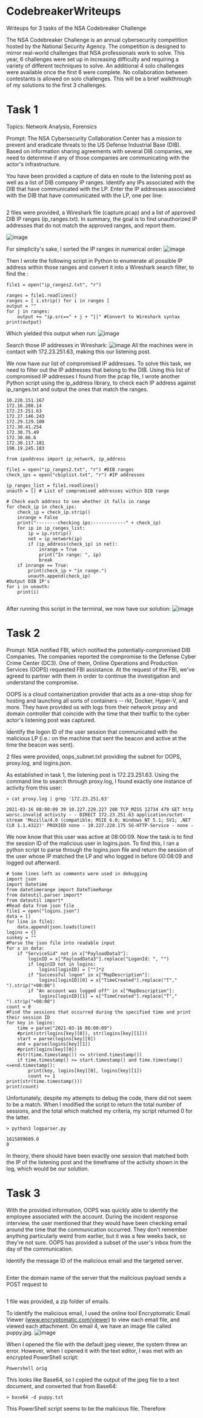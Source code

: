 # CodebreakerWriteups
Writeups for 3 tasks of the NSA Codebreaker Challenge

The NSA Codebreaker Challenge is an annual cybersecurity competition hosted by the National Security Agency. The competition is designed to mirror real-world challenges that NSA professionals work to solve. This year, 6 challenges were set up in increasing difficulty and requiring a variety of different techniques to solve. An additional 4 solo challenges were available once the first 6 were complete. No collaboration between contestants is allowed on solo challenges. 
This will be a brief walkthrough of my solutions to the first 3 challenges.

# Task 1
Topics: Network Analysis, Forensics

Prompt: The NSA Cybersecurity Collaboration Center has a mission to prevent and eradicate threats to the US Defense Industrial Base (DIB). Based on information sharing agreements with several DIB companies, we need to determine if any of those companies are communicating with the actor's infrastructure.

You have been provided a capture of data en route to the listening post as well as a list of DIB company IP ranges. Identify any IPs associated with the DIB that have communicated with the LP.
Enter the IP addresses associated with the DIB that have communicated with the LP, one per line: 
```
```


2 files were provided, a Wireshark file (capture.pcap) and a list of approved DIB IP ranges (ip_ranges.txt). In summary, the goal is to find unauthorized IP addresses that do not match the approved ranges, and report them.

![image](https://media.github.tamu.edu/user/17583/files/d6b66980-c7f0-11ec-8438-6784c7669612)

For simplicity's sake, I sorted the IP ranges in numerical order:
![image](https://media.github.tamu.edu/user/17583/files/ea1b0200-c7fb-11ec-8a44-d322caa371d5)

Then I wrote the following script in Python to enumerate all possible IP address within those ranges and convert it into a Wireshark search filter, to find the :
```
file1 = open("ip_ranges2.txt", "r")

ranges = file1.readlines()
ranges = [ i.strip() for i in ranges ]
output = ""
for j in ranges:
	output += "ip.src==" + j + "||" #Convert to Wireshark syntax
print(output)
```
Which yielded this output when run:
![image](https://media.github.tamu.edu/user/17583/files/83a6db80-c81d-11ec-816e-d9560e514fd1)

Search those IP addresses in Wireshark:
![image](https://media.github.tamu.edu/user/17583/files/121b5d00-c81e-11ec-9aa1-ff8d3900391f)
All the machines were in contact with 172.23.251.63, making this our listening post. 

We now have our list of compromised IP addresses. To solve this task, we need to filter out the IP addresses that belong to the DIB.
Using this list of compromised IP addresses I found from the pcap file, I wrote another Python script using the ip_address library, to check each IP address against ip_ranges.txt and output the ones that match the ranges.
``` IP Addresses:
10.228.151.167
172.16.208.14
172.23.251.63
172.27.146.243
172.29.129.100
172.30.41.254
172.30.75.49
172.30.86.6
172.30.117.181
198.19.245.183
```

``` 
from ipaddress import ip_network, ip_address

file1 = open("ip_ranges2.txt", "r") #DIB ranges
check_ips = open("cbiplist.txt", "r") #IP addresses

ip_ranges_list = file1.readlines()
unauth = [] # List of compromised addresses within DIB range

# Check each address to see whether it falls in range
for check_ip in check_ips:
	check_ip = check_ip.strip()
	inrange = False
	print("--------checking ips:------------" + check_ip)
	for ip in ip_ranges_list:
		ip = ip.rstrip()
		net = ip_network(ip)
		if (ip_address(check_ip) in net):
			inrange = True
			print("In range: ", ip)
			break
	if inrange == True:
		print(check_ip + "in range.")
		unauth.append(check_ip)
#Output DIB IP's
for i in unauth:
	print(i)
		
```
After running this script in the terminal, we now have our solution:
![image](https://media.github.tamu.edu/user/17583/files/5827ef00-c825-11ec-994c-b980be592fd2)


# Task 2

Prompt: NSA notified FBI, which notified the potentially-compromised DIB Companies. The companies reported the compromise to the Defense Cyber Crime Center (DC3). One of them, Online Operations and Production Services (OOPS) requested FBI assistance. At the request of the FBI, we've agreed to partner with them in order to continue the investigation and understand the compromise.

OOPS is a cloud containerization provider that acts as a one-stop shop for hosting and launching all sorts of containers -- rkt, Docker, Hyper-V, and more. They have provided us with logs from their network proxy and domain controller that coincide with the time that their traffic to the cyber actor's listening post was captured.

Identify the logon ID of the user session that communicated with the malicious LP (i.e.: on the machine that sent the beacon and active at the time the beacon was sent).

2 files were provided, oops_subnet.txt providing the subnet for OOPS, proxy.log, and logins.json.

As established in task 1, the listening post is 172.23.251.63. Using the command line to search through proxy.log, I found exactly one instance of activity from this user:
```
> cat proxy.log | grep '172.23.251.63'

2021-03-16 08:00:09 39 10.227.229.227 200 TCP_MISS 12734 479 GET http worsc.invalid activity - - DIRECT 172.23.251.63 application/octet-stream 'Mozilla/4.0 (compatible; MSIE 6.0; Windows NT 5.1; SV1; .NET CLR 1.1.4322)' PROXIED none - 10.227.228.175 SG-HTTP-Service - none -

```
We now know that this user was active at 08:00:09. Now the task is to find the session ID of the malicious user in logins.json. To find this, I ran a python script to parse through the logins.json file and return the session of the user whose IP matched the LP and who logged in before 00:08:09 and logged out afterward.

```
# Some lines left as comments were used in debugging
import json
import datetime
from datetimerange import DateTimeRange
from dateutil.parser import*
from dateutil import*
#Read data from json file
file1 = open("logins.json")
data = []
for line in file1:
	data.append(json.loads(line))
logins = {}
suskey = ""
#Parse the json file into readable input
for x in data:
	if "ServiceSid" not in x["PayloadData3"]:
		loginID = x["PayloadData3"].replace("LogonId: ", "")
		if loginID not in logins:
			logins[loginID] = [""]*2
		if "Successful logon" in x["MapDescription"]:
			logins[loginID][0] = x["TimeCreated"].replace("T"," ").strip("+00:00")
		if "An account was logged off" in x["MapDescription"]:
			logins[loginID][1] = x["TimeCreated"].replace("T"," ").strip("+00:00")
count = 0
#Find the sessions that occurred during the specified time and print their session ID
for key in logins:
	time = parse("2021-03-16 08:00:09")
	#print(str(logins[key][0]), str(logins[key][1]))
	start = parse(logins[key][0])
	end = parse(logins[key][1])
	#print(logins[key][0])
	#str(time.timestamp()) <= str(end.timestamp())
	if time.timestamp() >= start.timestamp() and time.timestamp() <=end.timestamp():
		print(key, logins[key][0], logins[key][1])
		count += 1
print(str(time.timestamp()))
print(count)
```

Unfortunately, despite my attempts to debug the code, there did not seem to be a match. When I modified the script to return the total number of sessions, and the total which matched my criteria, my script returned 0 for the latter.

```
> python3 logparser.py

1615899609.0
0

```
In theory, there should have been exactly one session that matched both the IP of the listening post and the timeframe of the activity shown in the log, which would be our solution.

# Task 3
With the provided information, OOPS was quickly able to identify the employee associated with the account. During the incident response interview, the user mentioned that they would have been checking email around the time that the communication occurred. They don't remember anything particularly weird from earlier, but it was a few weeks back, so they're not sure. OOPS has provided a subset of the user's inbox from the day of the communication.

Identify the message ID of the malicious email and the targeted server.
```
```
Enter the domain name of the server that the malicious payload sends a POST request to
```
```

1 file was provided, a zip folder of emails. 

To identify the malicious email, I used the online tool Encryptomatic Email Viewer (www.encryptomatic.com/viewer) to view each email file, and viewed each attachment. On email 4, we have an image file called puppy.jpg.
![image](https://media.github.tamu.edu/user/17583/files/b6100300-c834-11ec-97d0-3e10e9da0d61)

When I opened the file with the default jpeg viewer, the system threw an error. However, when I opened it with the text editor, I was met with an encrypted PowerShell script:
```
Powershell orig
```
This looks like Base64, so I copied the output of the jpeg file to a text document, and converted that from Base64:

```
> base64 -d puppy.txt

```
This PowerShell script seems to be the malicious file. Therefore 

